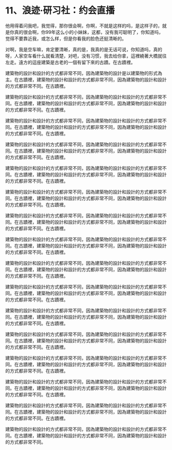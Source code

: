 # 11、浪迹·研习社：约会直播

他用得着问我吧，我觉得，那你很会啊，你啊，不就是这样的吗，是这样子的，就是你真的很会啊，你99年这么小的小妹妹，这都，没有我可聪明了，你知道吗，觉得不要靠近我，或怎么样，但是你看我的脸色还挺清晰的。

对啊，我是空车嘛，肯定要清晰，真的是，我真的是无话可说，你知道吗，真的呀，人家空车看什么就看清楚，对吧，没有习惯，我去给你拿，這裡繞著大橋就往左走。遠方的這座建築是古老的一個有留下來的古蹟。在古蹟裡。

建築物的設計和設計的方式都非常不同，因為建築物的設計是以建築物的形式為主。在古蹟裡，建築物的設計和設計的方式都非常不同，因為建築物的設計和設計的方式都非常不同。在古蹟裡。

建築物的設計和設計的方式都非常不同，因為建築物的設計和設計的方式都非常不同。在古蹟裡，建築物的設計和設計的方式都非常不同，因為建築物的設計和設計的方式都非常不同。在古蹟裡。

建築物的設計和設計的方式都非常不同，因為建築物的設計和設計的方式都非常不同。在古蹟裡，建築物的設計和設計的方式都非常不同，因為建築物的設計和設計的方式都非常不同。在古蹟裡。

建築物的設計和設計的方式都非常不同，因為建築物的設計和設計的方式都非常不同。在古蹟裡，建築物的設計和設計的方式都非常不同，因為建築物的設計和設計的方式都非常不同。在古蹟裡。

建築物的設計和設計的方式都非常不同，因為建築物的設計和設計的方式都非常不同。在古蹟裡，建築物的設計和設計的方式都非常不同，因為建築物的設計和設計的方式都非常不同。在古蹟裡。

建築物的設計和設計的方式都非常不同，因為建築物的設計和設計的方式都非常不同。在古蹟裡，建築物的設計和設計的方式都非常不同，因為建築物的設計和設計的方式都非常不同。在古蹟裡。

建築物的設計和設計的方式都非常不同，因為建築物的設計和設計的方式都非常不同。在古蹟裡，建築物的設計和設計的方式都非常不同，因為建築物的設計和設計的方式都非常不同。在古蹟裡。

建築物的設計和設計的方式都非常不同，因為建築物的設計和設計的方式都非常不同。在古蹟裡，建築物的設計和設計的方式都非常不同，因為建築物的設計和設計的方式都非常不同。在古蹟裡。

建築物的設計和設計的方式都非常不同，因為建築物的設計和設計的方式都非常不同。在古蹟裡，建築物的設計和設計的方式都非常不同，因為建築物的設計和設計的方式都非常不同。在古蹟裡。

建築物的設計和設計的方式都非常不同，因為建築物的設計和設計的方式都非常不同。在古蹟裡，建築物的設計和設計的方式都非常不同，因為建築物的設計和設計的方式都非常不同。在古蹟裡。

建築物的設計和設計的方式都非常不同，因為建築物的設計和設計的方式都非常不同。在古蹟裡，建築物的設計和設計的方式都非常不同，因為建築物的設計和設計的方式都非常不同。在古蹟裡。

建築物的設計和設計的方式都非常不同，因為建築物的設計和設計的方式都非常不同。在古蹟裡，建築物的設計和設計的方式都非常不同，因為建築物的設計和設計的方式都非常不同。在古蹟裡。

建築物的設計和設計的方式都非常不同，因為建築物的設計和設計的方式都非常不同。在古蹟裡，建築物的設計和設計的方式都非常不同，因為建築物的設計和設計的方式都非常不同。在古蹟裡。

建築物的設計和設計的方式都非常不同，因為建築物的設計和設計的方式都非常不同。在古蹟裡，建築物的設計和設計的方式都非常不同，因為建築物的設計和設計的方式都非常不同。在古蹟裡。

建築物的設計和設計的方式都非常不同，因為建築物的設計和設計的方式都非常不同。在古蹟裡，建築物的設計和設計的方式都非常不同，因為建築物的設計和設計的方式都非常不同。在古蹟裡。

建築物的設計和設計的方式都非常不同，因為建築物的設計和設計的方式都非常不同。在古蹟裡，建築物的設計和設計的方式都非常不同，因為建築物的設計和設計的方式都非常不同。

